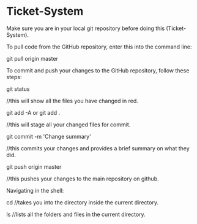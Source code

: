 # Ticket-System

Make sure you are in your local git repository before doing this (Ticket-System).

To pull code from the GitHub repository, enter this into the command line:

git pull origin master

To commit and push your changes to the GitHub repository, follow these steps:

git status

//this will show all the files you have changed in red.

git add -A or git add .
 
//this will stage all your changed files for commit.

git commit -m 'Change summary'

//this commits your changes and provides a brief summary on what they did.

git push origin master

//this pushes your changes to the main repository on github.


Navigating in the shell:

cd <directory name> //takes you into the directory inside the current directory.

ls //lists all the folders and files in the current directory.
